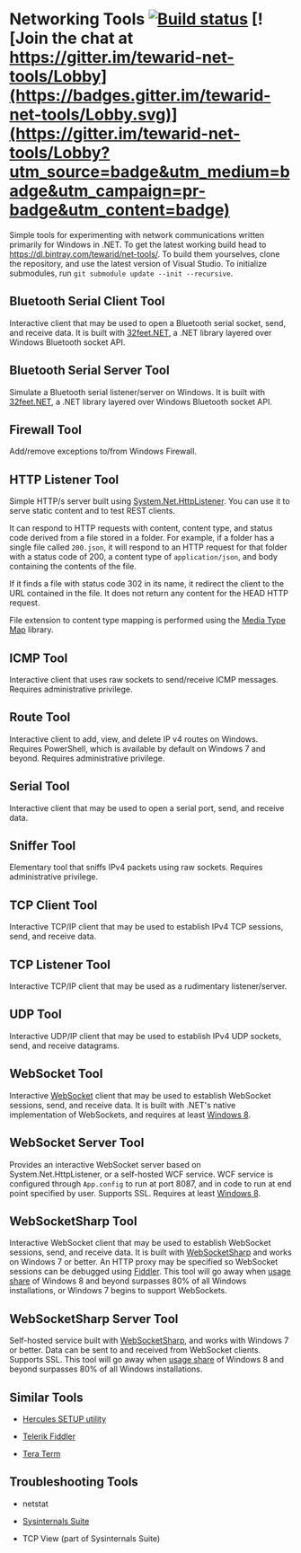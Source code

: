 # Networking Tools [![Build status](https://ci.appveyor.com/api/projects/status/d3bn7jnje8rtts7v?svg=true)](https://ci.appveyor.com/project/tewarid/nettools) [![Join the chat at https://gitter.im/tewarid-net-tools/Lobby](https://badges.gitter.im/tewarid-net-tools/Lobby.svg)](https://gitter.im/tewarid-net-tools/Lobby?utm_source=badge&utm_medium=badge&utm_campaign=pr-badge&utm_content=badge)


Simple tools for experimenting with network communications written primarily for Windows in .NET. To get the latest working build head to https://dl.bintray.com/tewarid/net-tools/. To build them yourselves, clone the repository, and use the latest version of Visual Studio. To initialize submodules, run `git submodule update --init --recursive`.

## Bluetooth Serial Client Tool

Interactive client that may be used to open a Bluetooth serial socket, send, and receive data. It is built with [32feet.NET](https://www.nuget.org/packages/32feet.NET), a .NET library layered over Windows Bluetooth socket API.

## Bluetooth Serial Server Tool

Simulate a Bluetooth serial listener/server on Windows. It is built with [32feet.NET](https://www.nuget.org/packages/32feet.NET), a .NET library layered over Windows Bluetooth socket API.

## Firewall Tool

Add/remove exceptions to/from Windows Firewall.

## HTTP Listener Tool

Simple HTTP/s server built using [System.Net.HttpListener](https://msdn.microsoft.com/en-us/library/system.net.httplistener.aspx). You can use it to serve static content and to test REST clients.

It can respond to HTTP requests with content, content type, and status code derived from a file stored in a folder. For example, if a folder has a single file called `200.json`, it will respond to an HTTP request for that folder with a status code of 200, a content type of `application/json`, and body containing the contents of the file.

If it finds a file with status code 302 in its name, it redirect the client to the URL contained in the file. It does not return any content for the HEAD HTTP request.

File extension to content type mapping is performed using the [Media Type Map](https://www.nuget.org/packages/MediaTypeMap/) library.

## ICMP Tool

Interactive client that uses raw sockets to send/receive ICMP messages. Requires administrative privilege.

## Route Tool

Interactive client to add, view, and delete IP v4 routes on Windows. Requires PowerShell, which is available by default on Windows 7 and beyond. Requires administrative privilege.

## Serial Tool

Interactive client that may be used to open a serial port, send, and receive data.

## Sniffer Tool

Elementary tool that sniffs IPv4 packets using raw sockets. Requires administrative privilege.

## TCP Client Tool

Interactive TCP/IP client that may be used to establish IPv4 TCP sessions, send, and receive data.

## TCP Listener Tool

Interactive TCP/IP client that may be used as a rudimentary listener/server.

## UDP Tool

Interactive UDP/IP client that may be used to establish IPv4 UDP sockets, send, and receive datagrams.

## WebSocket Tool

Interactive [WebSocket](https://msdn.microsoft.com/en-us/library/system.net.websockets.websocket.aspx) client that may be used to establish WebSocket sessions, send, and receive data. It is built with .NET's native implementation of WebSockets, and requires at least [Windows 8](https://msdn.microsoft.com/en-us/library/windows/desktop/hh437448.aspx).

## WebSocket Server Tool

Provides an interactive WebSocket server based on System.Net.HttpListener, or a self-hosted WCF service. WCF service is configured through `App.config` to run at port 8087, and in code to run at end point specified by user. Supports SSL. Requires at least [Windows 8](https://msdn.microsoft.com/en-us/library/windows/desktop/hh437448.aspx).

## WebSocketSharp Tool

Interactive WebSocket client that may be used to establish WebSocket sessions, send, and receive data. It is built with [WebSocketSharp](https://github.com/sta/websocket-sharp) and works on Windows 7 or better. An HTTP proxy may be specified so WebSocket sessions can be debugged using [Fiddler](http://www.telerik.com/fiddler). This tool will go away when [usage share](http://gs.statcounter.com/os-version-market-share/windows/desktop/worldwide) of Windows 8 and beyond surpasses 80% of all Windows installations, or Windows 7 begins to support WebSockets.

## WebSocketSharp Server Tool

Self-hosted service built with [WebSocketSharp](https://github.com/sta/websocket-sharp), and works with Windows 7 or better. Data can be sent to and received from WebSocket clients. Supports SSL. This tool will go away when [usage share](http://gs.statcounter.com/os-version-market-share/windows/desktop/worldwide) of Windows 8 and beyond surpasses 80% of all Windows installations.

## Similar Tools

* [Hercules SETUP utility](http://www.hw-group.com/products/hercules/index_en.html)

* [Telerik Fiddler](https://www.telerik.com/fiddler)

* [Tera Term](https://ttssh2.osdn.jp/)

## Troubleshooting Tools

* netstat

* [Sysinternals Suite](https://technet.microsoft.com/en-us/sysinternals/bb842062)

* TCP View (part of Sysinternals Suite)
